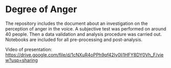 # Degree of Anger
The repository includes the document about an investigation on the perception of anger in the voice. A subjective test was performed on around 40 people. 
Then a data validation and analysis procedure was carried out. Notebooks are included for all pre-processing and post-analysis.

Video of presentation: https://drive.google.com/file/d/1cNXuR4oPPh9qf42Iy0li1HFY8DY0Vh_F/view?usp=sharing
